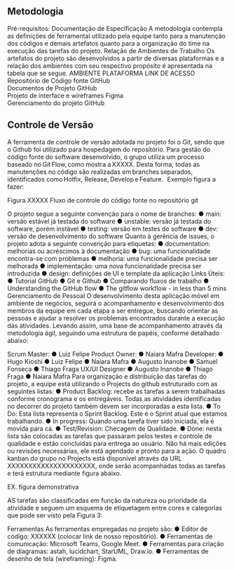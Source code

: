 
## Metodologia
Pré-requisitos: Documentação de Especificação
A metodologia contempla as definições de ferramental utilizado pela equipe tanto para a manutenção dos códigos e demais artefatos quanto para a organização do time na execução das tarefas do projeto.
Relação de Ambientes de Trabalho
Os artefatos do projeto são desenvolvidos a partir de diversas plataformas e a relação dos ambientes com seu respectivo propósito é apresentada na tabela que se segue.
AMBIENTE	PLATAFORMA	LINK DE ACESSO
Repositório de Código fonte	GitHub	
Documentos de Projeto	GitHub	
Projeto de interface e wireframes	Figma	
Gerenciamento do projeto	GitHub	

## Controle de Versão
A ferramenta de controle de versão adotada no projeto foi o Git, sendo que o Github foi utilizado para hospedagem do repositório.
Para gestão do código fonte do software desenvolvido, o grupo utiliza um processo baseado no Git Flow, como mostra a XXXXX. Desta forma, todas as manutenções no código são realizadas em branches separados, identificados como Hotfix, Release, Develop e Feature.   
Exemplo figura a fazer:
 

Figura XXXXX Fluxo de controle do código fonte no repositório git



O projeto segue a seguinte convenção para o nome de branches:
●	main: versão estável já testada do software
●	unstable: versão já testada do software, porém instável
●	testing: versão em testes do software
●	dev: versão de desenvolvimento do software Quanto à gerência de issues, o projeto adota a seguinte convenção para etiquetas:
●	documentation: melhorias ou acréscimos à documentação
●	bug: uma funcionalidade encontra-se com problemas
●	melhoria: uma funcionalidade precisa ser melhorada
●	implementação: uma nova funcionalidade precisa ser introduzida
●	design: definições de UI e template da aplicação
Links Úteis:
●	Tutorial GitHub
●	Git e Github
●	Comparando fluxos de trabalho
●	Understanding the GitHub flow
●	The gitflow workflow - in less than 5 mins
Gerenciamento de Pessoal
O desenvolvimento desta aplicação móvel em ambiente de negócios, seguirá o acompanhamento e desenvolvimento dos membros da equipe em cada etapa a ser entregue, buscando orientar as  pessoas e ajudar a resolver os problemas encontrados durante a execução das atividades. Levando assim, uma base de acompanhamento através da metodologia ágil, seguindo uma estrutura de papéis, conforme detalhado abaixo:

Scrum Master:
●	Luiz Felipe
Product Owner:
●	Naiara Mafra
Developer:
●	Hugo Kioshi 
●	Luiz Felipe
●	Naiara Mafra
●	Augusto Inanobe
●	Samuel Fonseca
●	Thiago Fraga
UX/UI Designer
●	Augusto Inanobe
●	Thiago Fraga
●	Naiara Mafra
Para organização e distribuição das tarefas do projeto, a equipe está utilizando o Projects do github estruturado com as seguintes listas:
●	Product Backlog: recebe as tarefas a serem trabalhadas conforme cronograma e os entregáveis. Todas as atividades identificadas no decorrer do projeto também devem ser incorporadas a esta lista.
●	To Do: Esta lista representa o Sprint Backlog. Este é o Sprint atual que estamos trabalhando.
●	In progress: Quando uma tarefa tiver sido iniciada, ela é movida para cá.
●	Test/Revision: Checagem de Qualidade.
●	Done: nesta lista são colocadas as tarefas que passaram pelos testes e controle de qualidade e estão concluídas para entrega ao usuário. Não há mais edições ou revisões necessárias, ele está agendado e pronto para a ação.
O quadro kanban do grupo no Projects está disponível através da URL XXXXXXXXXXXXXXXXXXXXX, onde serão acompanhadas todas as tarefas e terá estrutura mediante figura abaixo.

EX. figura demonstrativa 

AS tarefas são classificadas em função da natureza ou prioridade da atividade e seguem um esquema de etiquetagem entre cores e categorias que pode ser visto pela Figura 3:

Ferramentas
As ferramentas empregadas no projeto são:
●	Editor de código: XXXXXX (colocar link de nosso repositório).
●	Ferramentas de comunicação: Microsoft Teams, Google Meet.
●	Ferramentas para criação de diagramas: astah, lucidchart, StarUML, Draw.io.
●	Ferramentas de desenho de tela (wireframing): Figma.

